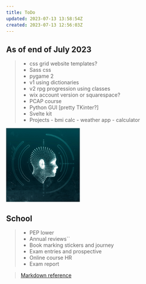 ```yaml
---
title: ToDo
updated: 2023-07-13 13:58:54Z
created: 2023-07-13 12:56:03Z
---
```


## As of end of July 2023 ##
> - css grid website templates? 
> - Sass css
> - pygame 2  
> - v1 using dictionaries
> - v2 rpg progression using classes  
> - wix account version  or squarespace?
> - PCAP course  
> - Python GUI [pretty TKinter?]
> - Svelte kit
> - Projects - bmi calc - weather app - calculator 

<img src="SuperIntelligence-intro-pic (1).jpg" width="200" height="200" position=centre/>

## School ##
> - PEP lower
> - Annual reviews``
> - Book marking stickers and journey
> - Exam entries and prospective
> - Online course HR
> - Exam report


>  [Markdown reference](https://www.markdownguide.org/basic-syntax/)
